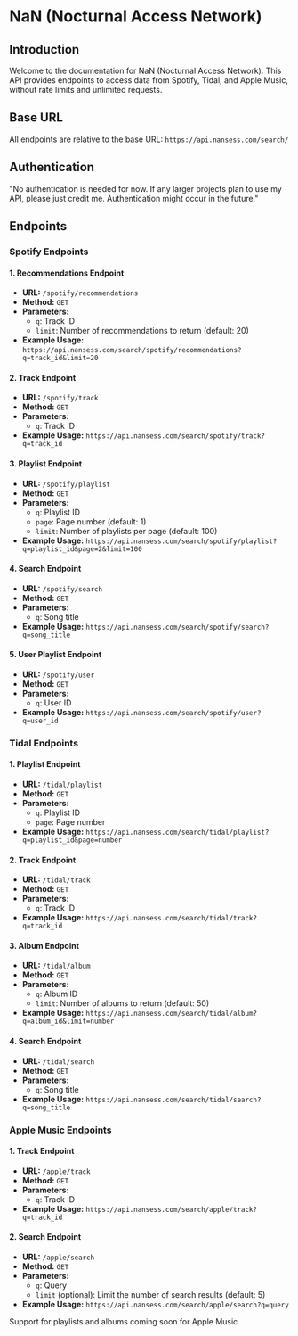 # NaN (Nocturnal Access Network)

## Introduction
Welcome to the documentation for NaN (Nocturnal Access Network). This API provides endpoints to access data from Spotify, Tidal, and Apple Music, without rate limits and unlimited requests.

## Base URL
All endpoints are relative to the base URL: `https://api.nansess.com/search/`

## Authentication
"No authentication is needed for now. If any larger projects plan to use my API, please just credit me. Authentication might occur in the future."

## Endpoints

### Spotify Endpoints

#### 1. Recommendations Endpoint
- **URL:** `/spotify/recommendations`
- **Method:** `GET`
- **Parameters:**
  - `q`: Track ID
  - `limit`: Number of recommendations to return (default: 20)
- **Example Usage:** `https://api.nansess.com/search/spotify/recommendations?q=track_id&limit=20`

#### 2. Track Endpoint
- **URL:** `/spotify/track`
- **Method:** `GET`
- **Parameters:**
  - `q`: Track ID
- **Example Usage:** `https://api.nansess.com/search/spotify/track?q=track_id`

#### 3. Playlist Endpoint
- **URL:** `/spotify/playlist`
- **Method:** `GET`
- **Parameters:**
  - `q`: Playlist ID
  - `page`: Page number (default: 1)
  - `limit`: Number of playlists per page (default: 100)
- **Example Usage:** `https://api.nansess.com/search/spotify/playlist?q=playlist_id&page=2&limit=100`

#### 4. Search Endpoint
- **URL:** `/spotify/search`
- **Method:** `GET`
- **Parameters:**
  - `q`: Song title
- **Example Usage:** `https://api.nansess.com/search/spotify/search?q=song_title`

#### 5. User Playlist Endpoint
- **URL:** `/spotify/user`
- **Method:** `GET`
- **Parameters:**
  - `q`: User ID
- **Example Usage:** `https://api.nansess.com/search/spotify/user?q=user_id`

### Tidal Endpoints

#### 1. Playlist Endpoint
- **URL:** `/tidal/playlist`
- **Method:** `GET`
- **Parameters:**
  - `q`: Playlist ID
  - `page`: Page number
- **Example Usage:** `https://api.nansess.com/search/tidal/playlist?q=playlist_id&page=number`

#### 2. Track Endpoint
- **URL:** `/tidal/track`
- **Method:** `GET`
- **Parameters:**
  - `q`: Track ID
- **Example Usage:** `https://api.nansess.com/search/tidal/track?q=track_id`

#### 3. Album Endpoint
- **URL:** `/tidal/album`
- **Method:** `GET`
- **Parameters:**
  - `q`: Album ID
  - `limit`: Number of albums to return (default: 50)
- **Example Usage:** `https://api.nansess.com/search/tidal/album?q=album_id&limit=number`

#### 4. Search Endpoint
- **URL:** `/tidal/search`
- **Method:** `GET`
- **Parameters:**
  - `q`: Song title
- **Example Usage:** `https://api.nansess.com/search/tidal/search?q=song_title`

### Apple Music Endpoints

#### 1. Track Endpoint
- **URL:** `/apple/track`
- **Method:** `GET`
- **Parameters:**
  - `q`: Track ID
- **Example Usage:** `https://api.nansess.com/search/apple/track?q=track_id`

#### 2. Search Endpoint
- **URL:** `/apple/search`
- **Method:** `GET`
- **Parameters:**
  - `q`: Query
  - `limit` (optional): Limit the number of search results (default: 5)
- **Example Usage:** `https://api.nansess.com/search/apple/search?q=query`

Support for playlists and albums coming soon for Apple Music
